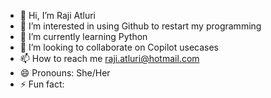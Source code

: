 - 👋 Hi, I’m Raji Atluri
- 👀 I’m interested in using Github to restart my programming
- 🌱 I’m currently learning Python
- 💞️ I’m looking to collaborate on Copilot usecases
- 📫 How to reach me raji.atluri@hotmail.com
- 😄 Pronouns: She/Her
- ⚡ Fun fact: 

<!---
rajiatluri/rajiatluri is a ✨ special ✨ repository because its `README.md` (this file) appears on your GitHub profile.
You can click the Preview link to take a look at your changes.
--->
